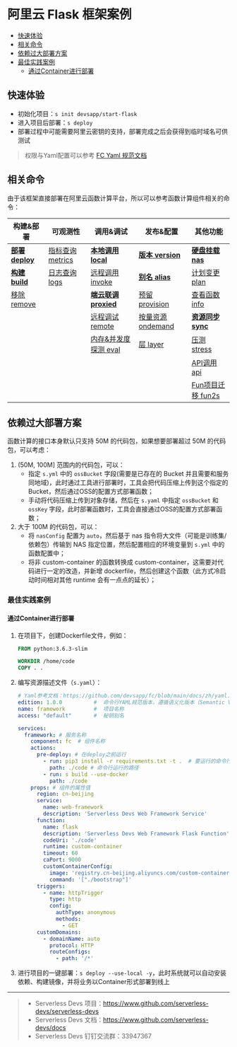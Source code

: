 # 阿里云 Flask 框架案例

- [快速体验](#快速体验)
- [相关命令](#相关命令)
- [依赖过大部署方案](#依赖过大部署方案)
- [最佳实践案例](#最佳实践案例)
    - [通过Container进行部署](#通过Container进行部署)

## 快速体验

- 初始化项目：`s init devsapp/start-flask`
- 进入项目后部署：`s deploy`
- 部署过程中可能需要阿里云密钥的支持，部署完成之后会获得到临时域名可供测试

> 权限与Yaml配置可以参考 [FC Yaml 规范文档](https://github.com/devsapp/fc/blob/main/docs/zh/yaml.md)

## 相关命令

由于该框架直接部署在阿里云函数计算平台，所以可以参考函数计算组件相关的命令：

| 构建&部署 | 可观测性 | 调用&调试 |  发布&配置  |  其他功能 |
| --- | --- | --- |--- | --- |
| [**部署 deploy**](https://github.com/devsapp/fc/blob/main/docs/zh/command/deploy.md)   | [指标查询 metrics](https://github.com/devsapp/fc/blob/main/docs/zh/command/metrics.md) | [**本地调用 local**](https://github.com/devsapp/fc/blob/main/docs/zh/command/local.md)      | [**版本 version**](https://github.com/devsapp/fc/blob/main/docs/zh/command/version.md)      | [**硬盘挂载 nas**](https://github.com/devsapp/fc/blob/main/docs/zh/command/nas.md) | 
| [**构建 build**](https://github.com/devsapp/fc/blob/main/docs/zh/command/build.md)     | [日志查询 logs](https://github.com/devsapp/fc/blob/main/docs/zh/command/logs.md)       | [远程调用 invoke](https://github.com/devsapp/fc/blob/main/docs/zh/command/invoke.md)    | [**别名 alias**](https://github.com/devsapp/fc/blob/main/docs/zh/command/alias.md)         | [计划变更 plan](https://github.com/devsapp/fc/blob/main/docs/zh/command/plan.md)  | 
| [移除 remove](https://github.com/devsapp/fc/blob/main/docs/zh/command/remove.md)   |                                              | [**端云联调 proxied**](https://github.com/devsapp/fc/blob/main/docs/zh/command/proxied.md) | [预留 provision](https://github.com/devsapp/fc/blob/main/docs/zh/command/provision.md)   | [查看函数 info](https://github.com/devsapp/fc/blob/main/docs/zh/command/info.md)  | 
|                                          |                                              | [远程调试 remote](https://github.com/devsapp/fc/blob/main/docs/zh/command/remote.md)    | [按量资源 ondemand](https://github.com/devsapp/fc/blob/main/docs/zh/command/ondemand.md) |[**资源同步 sync**](https://github.com/devsapp/fc/blob/main/docs/zh/command/sync.md)  | 
|                                          |                                              | [内存&并发度探测 eval](https://github.com/devsapp/fc/blob/main/docs/zh/command/eval.md)  | [层 layer](https://github.com/devsapp/fc/blob/main/docs/zh/command/layer.md) |      [压测 stress](https://github.com/devsapp/fc/blob/main/docs/zh/command/stress.md)               | 
|                                          |                                              |   |  | [API调用 api](https://github.com/devsapp/fc/blob/main/docs/zh/command/api.md)                     | 
|                                          |                                              |   |  |  [Fun项目迁移 fun2s](https://github.com/devsapp/fc/blob/main/docs/zh/command/fun2s.md)                   | 

## 依赖过大部署方案

函数计算的接口本身默认只支持 50M 的代码包，如果想要部署超过 50M 的代码包，可以考虑：

1. (50M, 100M] 范围内的代码包，可以：
    - 指定 `s.yml` 中的 `ossBucket` 字段(需要是已存在的 Bucket 并且需要和服务同地域)，此时通过工具进行部署时，工具会把代码压缩上传到这个指定的 Bucket，然后通过OSS的配置方式部署函数；
    - 手动将代码压缩上传到对象存储，然后在 `s.yaml` 中指定 `ossBucket` 和 `ossKey` 字段，此时部署函数时，工具会直接通过OSS的配置方式部署函数；
2. 大于 100M 的代码包，可以：
    - 将 `nasConfig` 配置为 `auto`，然后基于 nas 指令将大文件（可能是训练集/依赖包）传输到 NAS 指定位置，然后配置相应的环境变量到 `s.yml` 中的函数配置中；
    - 将非 custom-container 的函数转换成 custom-container，这需要对代码进行一定的改造，并新增 dockerfile，然后创建这个函数（此方式冷启动时间相对其他 runtime 会有一点点的延长）；
    
### 最佳实践案例

#### 通过Container进行部署

1. 在项目下，创建Dockerfile文件，例如：
    ```dockerfile
    FROM python:3.6.3-slim
    
    WORKDIR /home/code
    COPY . .
    ```
2. 编写资源描述文件（`s.yaml`）：
    ```yaml
    # Yaml参考文档：https://github.com/devsapp/fc/blob/main/docs/zh/yaml.md
    edition: 1.0.0          #  命令行YAML规范版本，遵循语义化版本（Semantic Versioning）规范
    name: framework         #  项目名称
    access: "default"       #  秘钥别名
    
    services:
      framework: # 服务名称
        component: fc  # 组件名称
        actions:
          pre-deploy: # 在deploy之前运行
            - run: pip3 install -r requirements.txt -t .  # 要运行的命令行
              path: ./code # 命令行运行的路径
            - run: s build --use-docker
              path: ./code
        props: # 组件的属性值
          region: cn-beijing
          service:
            name: web-framework
            description: 'Serverless Devs Web Framework Service'
          function:
            name: flask
            description: 'Serverless Devs Web Framework Flask Function'
            codeUri: './code'
            runtime: custom-container
            timeout: 60
            caPort: 9000
            customContainerConfig:
              image: 'registry.cn-beijing.aliyuncs.com/custom-container/web-framework:0.0.1'
              command: '["./bootstrap"]'
          triggers:
            - name: httpTrigger
              type: http
              config:
                authType: anonymous
                methods:
                  - GET
          customDomains:
            - domainName: auto
              protocol: HTTP
              routeConfigs:
                - path: '/*'
    ```
3. 进行项目的一键部署：`s deploy --use-local -y`，此时系统就可以自动安装依赖、构建镜像，并将业务以Container形式部署到线上

-----

> - Serverless Devs 项目：https://www.github.com/serverless-devs/serverless-devs   
> - Serverless Devs 文档：https://www.github.com/serverless-devs/docs   
> - Serverless Devs 钉钉交流群：33947367    